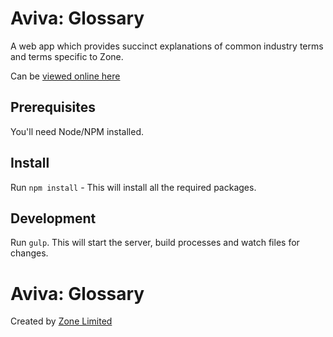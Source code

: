 # Aviva: Glossary

A web app which provides succinct explanations of common industry terms and terms specific to Zone.

Can be [viewed online here](http://zone.github.io/aviva-glossary/)

## Prerequisites

You'll need Node/NPM installed.

## Install

Run `npm install` - This will install all the required packages.

## Development

Run `gulp`. This will start the server, build processes and watch files for changes.

# Aviva: Glossary

Created by [Zone Limited](http://zonedigital.com)
